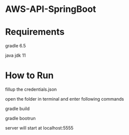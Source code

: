 # AWS-API-SpringBoot

# Requirements

gradle 6.5

java jdk 11

# How to Run

fillup the credentials.json

open the folder in terminal and enter following commands

gradle build

gradle bootrun

server will start at localhost:5555